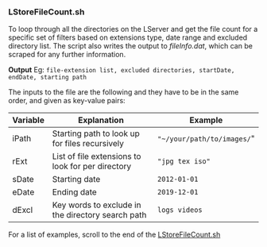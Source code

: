 ### LStoreFileCount.sh

To loop through all the directories on the LServer and get the file count for a specific set of filters based on extensions type, date range and excluded directory list. The script also writes the output to *fileInfo.dat*, which can be scraped for any further information. 

**Output**
Eg: ```file-extension list, excluded directories, startDate, endDate, starting path```

The inputs to the file are the following and they have to be in the same order, and given as key-value pairs:

| **Variable** | **Explanation** | **Example** |
|--- |--- |---|
|iPath | Starting path to look up for files recursively | ```"~/your/path/to/images/```"|
|rExt | List of file extensions to look for per directory | ```"jpg tex iso"``` |
|sDate | Starting date | ```2012-01-01```|
|eDate | Ending date | ```2019-12-01```|
|dExcl | Key words to exclude in the directory search path | ```logs videos``` |

For a list of examples, scroll to the end of the [LStoreFileCount.sh](https://github.com/ravijanjam/BashScripts/blob/master/travLStore/LStoreFileCount.sh)

